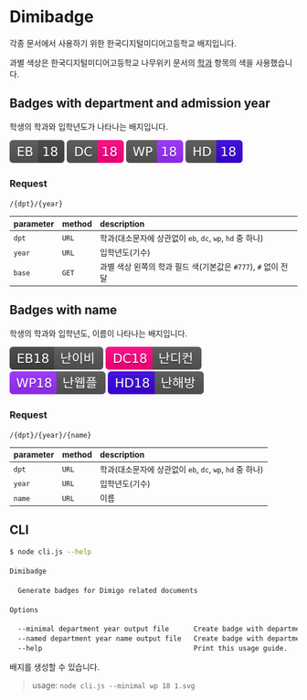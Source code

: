 # Dimibadge
각종 문서에서 사용하기 위한 한국디지털미디어고등학교 배지입니다.

과별 색상은 한국디지털미디어고등학교 나무위키 문서의 [학과](https://namu.wiki/w/한국디지털미디어고등학교#s-4) 항목의 색을 사용했습니다.

## Badges with department and admission year
학생의 학과와 입학년도가 나타나는 배지입니다.

![EB](./examples/minimal/eb.svg)
![DC](./examples/minimal/dc.svg)
![WP](./examples/minimal/wp.svg)
![HD](./examples/minimal/hd.svg)

### Request

`/{dpt}/{year}`

| parameter | method | description |
|:----------|:-------|:------------|
| `dpt`     | `URL`  | 학과(대소문자에 상관없이 `eb`, `dc`, `wp`, `hd` 중 하나) |
| `year`    | `URL`  | 입학년도(기수) |
| `base`    | `GET`  | 과별 색상 왼쪽의 학과 필드 색(기본값은 `#777`), `#` 없이 전달 |

## Badges with name
학생의 학과와 입학년도, 이름이 나타나는 배지입니다.

![EB](./examples/named/eb.svg)
![DC](./examples/named/dc.svg)
![WP](./examples/named/wp.svg)
![HD](./examples/named/hd.svg)

### Request

`/{dpt}/{year}/{name}`

| parameter | method | description |
|:----------|:-------|:------------|
| `dpt`     | `URL`  | 학과(대소문자에 상관없이 `eb`, `dc`, `wp`, `hd` 중 하나) |
| `year`    | `URL`  | 입학년도(기수) |
| `name`    | `URL`  | 이름 |

## CLI

```bash
$ node cli.js --help

Dimibadge

  Generate badges for Dimigo related documents

Options

  --minimal department year output file      Create badge with department and admission year
  --named department year name output file   Create badge with department, admission year, name
  --help                                     Print this usage guide.
```

배지를 생성할 수 있습니다.

> usage: `node cli.js --minimal wp 18 1.svg`
